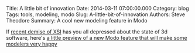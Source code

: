 Title: A little bit of innovation
Date: 2014-03-11 07:00:00.000
Category: blog
Tags: tools, modeling, modo
Slug: A-little-bit-of-innovation
Authors: Steve Theodore
Summary: A cool new modeling feature in Modo

If [recent demise of XSI](http://techartsurvival.blogspot.com/2014/03/sigh.html) has you all depressed about the state of 3d software, here's [a little preview of a new Modo feature that will make some modelers very happy](  
http://community.thefoundry.co.uk/store/plugins/meshfusion) 

